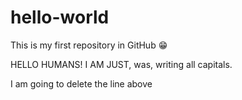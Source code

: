 # hello-world
This is my first repository in GitHub 😁

HELLO HUMANS!
I AM JUST, was, writing all capitals. 



I am going to delete the line above

